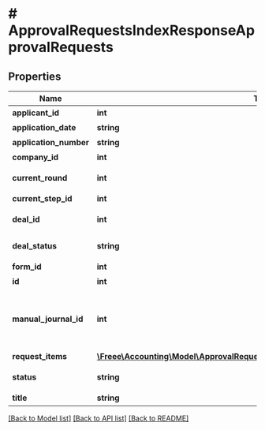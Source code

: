 # # ApprovalRequestsIndexResponseApprovalRequests

## Properties

Name | Type | Description | Notes
------------ | ------------- | ------------- | -------------
**applicant_id** | **int** | 申請者のユーザーID |
**application_date** | **string** | 申請日 (yyyy-mm-dd) |
**application_number** | **string** | 申請No. |
**company_id** | **int** | 事業所ID |
**current_round** | **int** | 現在のround。差し戻し等により申請がstepの最初からやり直しになるとroundの値が増えます。 |
**current_step_id** | **int** | 現在承認ステップID |
**deal_id** | **int** | 取引ID (申請ステータス:statusがapprovedで、取引が存在する時のみdeal_idが表示されます) |
**deal_status** | **string** | 取引ステータス (申請ステータス:statusがapprovedで、取引が存在する時のみdeal_statusが表示されます settled:決済済み, unsettled:未決済) |
**form_id** | **int** | 申請フォームID |
**id** | **int** | 各種申請ID |
**manual_journal_id** | **int** | 振替伝票のID (申請ステータス:statusがapprovedで、関連する振替伝票が存在する時のみmanual_journal_idが表示されます)  &lt;a href&#x3D;\&quot;https://support.freee.co.jp/hc/ja/articles/115003827683-#5\&quot; target&#x3D;\&quot;_blank\&quot;&gt;承認された各種申請から支払依頼等を作成する&lt;/a&gt; |
**request_items** | [**\Freee\Accounting\Model\ApprovalRequestResponseApprovalRequestRequestItems[]**](ApprovalRequestResponseApprovalRequestRequestItems.md) | 各種申請の項目一覧（配列） |
**status** | **string** | 申請ステータス(draft:下書き, in_progress:申請中, approved:承認済, rejected:却下, feedback:差戻し) |
**title** | **string** | 申請タイトル |

[[Back to Model list]](../../README.md#models) [[Back to API list]](../../README.md#endpoints) [[Back to README]](../../README.md)
